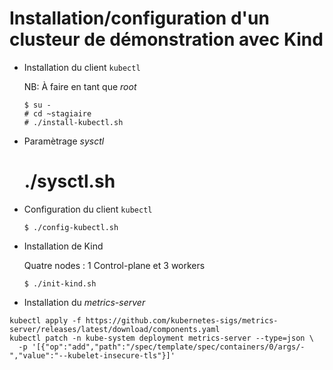 # Installation/configuration d'un clusteur de démonstration avec Kind

* Installation du client `kubectl`

  NB: À faire en tant que *root*

  ```
  $ su -
  # cd ~stagiaire
  # ./install-kubectl.sh
  ```
* Paramètrage *sysctl*

  # ./sysctl.sh

* Configuration du client `kubectl`
  ```
  $ ./config-kubectl.sh
  ```

* Installation de Kind

  Quatre nodes : 1 Control-plane et 3 workers

  ```
  $ ./init-kind.sh
  ```

* Installation du *metrics-server*

```=
kubectl apply -f https://github.com/kubernetes-sigs/metrics-server/releases/latest/download/components.yaml
kubectl patch -n kube-system deployment metrics-server --type=json \
  -p '[{"op":"add","path":"/spec/template/spec/containers/0/args/-","value":"--kubelet-insecure-tls"}]'
```


